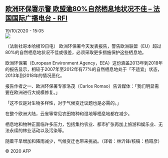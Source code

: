 <!--1603115702000-->
[欧洲环保署示警 欧盟逾80%自然栖息地状况不佳 – 法国国际广播电台 - RFI](http://www.rfi.fr//cn/contenu/20201019-%E6%AC%A7%E6%B4%B2%E7%8E%AF%E4%BF%9D%E7%BD%B2%E7%A4%BA%E8%AD%A6-%E6%AC%A7%E7%9B%9F%E9%80%BE80%E8%87%AA%E7%84%B6%E6%A0%96%E6%81%AF%E5%9C%B0%E7%8A%B6%E5%86%B5%E4%B8%8D%E4%BD%B3)
------

<div>19/10/2020 - 15:05</div><img src="https://s.rfi.fr/media/display/d9d76b1a-1210-11eb-aa0f-005056bff430/w:310/p:16x9/int0025b.201019210502.jpg"><div class="t-content__body u-clearfix"><p>（法新社哥本哈根19日电）    欧洲环保署今天发表报告，警告欧洲联盟（EU）超过80%的自然栖息地状况不佳或很差，必须采取更多措施保护这些栖息地。</p><p>    欧洲环保署（European Environment Agency，EEA）这份涵盖2013年到2018年的报告显示，相较于2007年至2012年有77%的自然栖息地处于「不适宜」状态，2013年到2018年的情况恶化。</p><p>    报告作者之一、欧洲环保署专家洛茂（Carlos Romao）告诉媒体：「我们明显需要在欧洲进行大规模修复。」</p><p>    「这不仅是对生物多样性，对于气候变迁议题也是必需的。」</p><p>    在整个欧洲大陆，云雀等常见农田物种和湿地等栖息地都在减少。</p><p>    栖息地和物种正面临许多压力，包括集约农业、都市扩张再加上旅游和娱乐业、无法永续的林业活动以及污染等。</p><p>    随着干旱增加和降雨减少，气候变迁也带来挑战。（译者：林沂锋/核稿：杨昭彦）</p><p class="t-copyright">© 2020 AFP</p>        </div>
